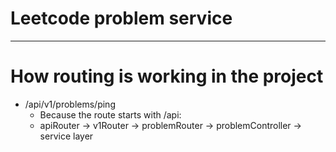 # Leetcode problem service

--------------------------------------------------------------------

# How routing is working in the project

- /api/v1/problems/ping
    - Because the route starts with /api: 
    - apiRouter -> v1Router -> problemRouter -> problemController -> service layer